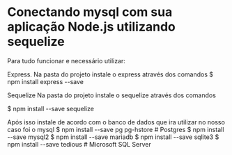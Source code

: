 # Conectando mysql com sua aplicação Node.js utilizando sequelize

Para tudo funcionar e necessário utilizar:

Express.
Na pasta do projeto instale o express através dos comandos
$ npm install express --save

Sequelize
Na pasta do projeto instale o sequelize através dos comandos

$ npm install --save sequelize 
 
Após isso instale de acordo com o banco de dados que ira utilizar no nosso caso foi o mysql
$ npm install --save pg pg-hstore # Postgres 
$ npm install --save mysql2
$ npm install --save mariadb
$ npm install --save sqlite3
$ npm install --save tedious # Microsoft SQL Server
